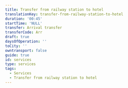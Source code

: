 ```yaml
---
title: Transfer from railway station to hotel
translationKey: transfer-from-railway-station-to-hotel
duration: '00:45'
startTime: 'NULL'
transfer: Arrival transfer
transferCode: Arr
draft: true
daysOfOperation: ''
toCity: ''
owntransport: false
guide: true
id: services
type: services
tags:
  - Services
  - Transfer from railway station to hotel
---
```

